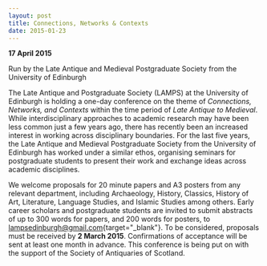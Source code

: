 ```yaml
---
layout: post
title: Connections, Networks & Contexts
date: 2015-01-23
---
```


**17 April 2015**

Run by the Late Antique and Medieval
Postgraduate Society from the University of Edinburgh

The
Late Antique and Postgraduate Society (LAMPS) at the University of
Edinburgh is holding a one-day conference on the theme of *Connections,
Networks, and Contexts* within the time period of *Late Antique to
Medieval*. While interdisciplinary approaches to academic research may
have been less common just a few years ago, there has recently been an
increased interest in working across disciplinary boundaries. For the
last five years, the Late Antique and Medieval Postgraduate Society from
the University of Edinburgh has worked under a similar ethos, organising
seminars for postgraduate students to present their work and exchange
ideas across academic disciplines.

We welcome proposals for
20 minute papers and A3 posters from any relevant department, including
Archaeology, History, Classics, History of Art, Literature, Language
Studies, and Islamic Studies among others. Early career scholars and
postgraduate students are invited to submit abstracts of up to 300 words
for papers, and 200 words for posters, to
[lampsedinburgh@gmail.com](mailto:lampsedinburgh@gmail.com){target="_blank"}.
To be considered, proposals must be received by **2 March 2015**.
Confirmations of acceptance will be sent at least one month in advance.
This conference is being put on with the support of the Society of
Antiquaries of Scotland.
